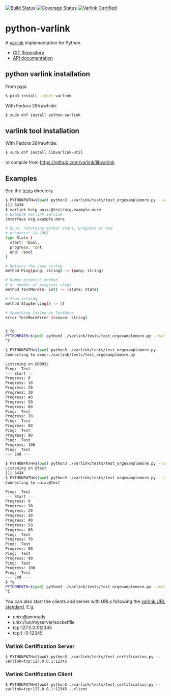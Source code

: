 [![Build Status](https://travis-ci.org/varlink/python.svg?branch=master)](https://travis-ci.org/varlink/python)
[![Coverage Status](https://coveralls.io/repos/github/varlink/python/badge.svg?branch=master)](https://coveralls.io/github/varlink/python?branch=master)
[![Varlink Certified](https://img.shields.io/badge/varlink-certified-green.svg)](https://github.com/varlink/documentation/wiki/Language-Bindings)

# python-varlink

A [varlink](http://varlink.org) implementation for Python.

* [GIT Repository](https://github.com/varlink/python)
* [API documentation](https://varlink.github.io/python/)

## python varlink installation

From pypi:
```bash
$ pip3 install --user varlink
```

With Fedora 28/rawhide:
```bash
$ sudo dnf install python-varlink
```

## varlink tool installation

With Fedora 28/rawhide:
```bash
$ sudo dnf install libvarlink-util
```
or compile from https://github.com/varlink/libvarlink

## Examples

See the [tests](https://github.com/varlink/python-varlink/tree/master/varlink/tests) directory.

```bash
$ PYTHONPATH=$(pwd) python3 ./varlink/tests/test_orgexamplemore.py --varlink="unix:@test" &
[1] 6434
$ varlink help unix:@test/org.example.more
# Example Varlink service
interface org.example.more

# Enum, returning either start, progress or end
# progress: [0-100]
type State (
  start: ?bool,
  progress: ?int,
  end: ?bool
)

# Returns the same string
method Ping(ping: string) -> (pong: string)

# Dummy progress method
# n: number of progress steps
method TestMore(n: int) -> (state: State)

# Stop serving
method StopServing() -> ()

# Something failed in TestMore
error TestMoreError (reason: string)


$ fg
PYTHONPATH=$(pwd) python3 ./varlink/tests/test_orgexamplemore.py --varlink="unix:@test"
^C
```

```bash
$ PYTHONPATH=$(pwd) python3 ./varlink/tests/test_orgexamplemore.py
Connecting to exec:./varlink/tests/test_orgexamplemore.py

Listening on @0002c
Ping:  Test
--- Start ---
Progress: 0
Progress: 10
Progress: 20
Progress: 30
Progress: 40
Progress: 50
Progress: 60
Ping:  Test
Progress: 70
Ping:  Test
Progress: 80
Ping:  Test
Progress: 90
Ping:  Test
Progress: 100
Ping:  Test
--- End ---
```

```bash
$ PYTHONPATH=$(pwd) python3 ./varlink/tests/test_orgexamplemore.py --varlink="unix:@test" &
Listening on @test
[1] 6434
$ PYTHONPATH=$(pwd) python3 ./varlink/tests/test_orgexamplemore.py --client --varlink="unix:@test"
Connecting to unix:@test

Ping:  Test
--- Start ---
Progress: 0
Progress: 10
Progress: 20
Progress: 30
Progress: 40
Progress: 50
Progress: 60
Ping:  Test
Progress: 70
Ping:  Test
Progress: 80
Ping:  Test
Progress: 90
Ping:  Test
Progress: 100
Ping:  Test
--- End ---
$ fg
PYTHONPATH=$(pwd) python3 ./varlink/tests/test_orgexamplemore.py --varlink="unix:@test"
^C
```

You can also start the clients and server with URLs following the [varlink URL standard](https://github.com/varlink/documentation/wiki#address).
E.g.
- unix:@anonuds
- unix:/run/myserver/socketfile
- tcp:127.0.0.1:12345
- tcp:[::1]:12345

### Varlink Certification Server

```
$ PYTHONPATH=$(pwd) python3 ./varlink/tests/test_certification.py --varlink=tcp:127.0.0.1:12345
```

### Varlink Certification Client

```
$ PYTHONPATH=$(pwd) python3 ./varlink/tests/test_certification.py --varlink=tcp:127.0.0.1:12345 --client
```
